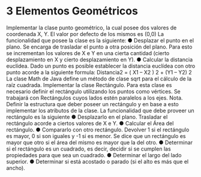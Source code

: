 # 3 Elementos Geométricos
Implementar la clase punto geométrico, la cual posee dos valores de coordenada X, Y.
El valor por defecto de los mismos es (0,0)
La funcionalidad que posee la clase es la siguiente:
● Desplazar el punto en el plano. Se encarga de trasladar el punto a otra posición
del plano. Para esto se incrementan los valores de X e Y en una cierta cantidad
(cierto desplazamiento en X y cierto desplazamiento en Y).
● Calcular la distancia euclídea. Dado un punto es posible establecer la distancia
euclídea con otro punto acorde a la siguiente formula:
 Distancia2
 = ( X1 – X2 )
2 + (Y1 – Y2)
2
 La clase Math de Java define un método de clase sqrt para el cálculo de la raíz
cuadrada.
Implementar la clase Rectángulo.
Para esta clase es necesario definir el rectángulo utilizando los puntos como vértices. Se
trabajará con Rectángulos cuyos lados estén paralelos a los ejes.
Nota. Definir la estructura que deber poseer un rectángulo y en base a esto implementar
los atributos de la clase.
La funcionalidad que debe proveer un rectángulo es la siguiente
● Desplazarlo en el plano. Trasladar el rectángulo acorde a ciertos valores de X e
Y.
● Calcular el Área del rectángulo.
● Compararlo con otro rectángulo. Devolver 1 si el rectángulo es mayor, 0 si son
iguales y -1 si es menor. Se dice que un rectángulo es mayor que otro si el área
del mismo es mayor que la del otro.
● Determinar si el rectángulo es un cuadrado, es decir, decidir si se cumplen las
propiedades para que sea un cuadrado.
● Determinar el largo del lado superior.
● Determinar si está acostado o parado (si el alto es más que el ancho).